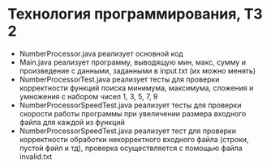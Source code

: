 # Технология программирования, ТЗ 2

* NumberProcessor.java реализует основной код
* Main.java реализует программу, выводящую мин, макс, сумму и произведение с данными, заданными в input.txt (их можно менять)
* NumberProcessorTest.java реализует тесты для проверки корректности функций поиска минимума, максимума, сложения и умножения с набором чисел 1, 3, 5, 7, 9
* NumberProcessorSpeedTest.java реализует тесты для проверки скорости работы программы при увеличении размера входного файла для каждой из функций
* NumberProcessorSpeedTest.java реализует тест для проверки корректности обработки некорректного входного файла (строки, пустой файл и тд), проверка осуществляется с помощью файла invalid.txt
